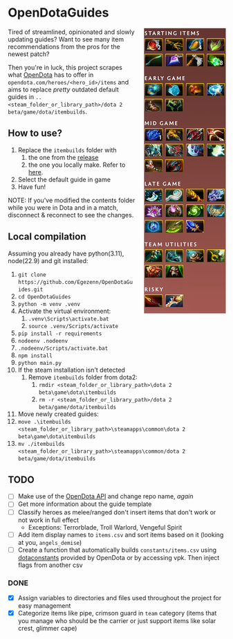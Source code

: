 # OpenDotaGuides

<img alt="Windranger guide" style="padding-left:20px;" align="right" src="assets/image.png">

Tired of streamlined, opinionated and slowly updating guides? Want to see many item recommendations from the pros for the newest patch?

Then you're in luck, this project scrapes what [OpenDota](https://www.opendota.com) has to offer in `opendota.com/heroes/<hero_id>/items` and aims to replace *pretty* outdated default guides in `..<steam_folder_or_library_path>/dota 2 beta/game/dota/itembuilds`.

## How to use?

1. Replace the `itembuilds` folder with
    1. the one from the [release](https://github.com/Egezenn/OpenDotaGuides/releases)
    2. the one you locally make. Refer to [here](#local-compilation).
2. Select the default guide in game
3. Have fun!

NOTE: If you've modified the contents folder while you were in Dota and in a match, disconnect & reconnect to see the changes.

## Local compilation

Assuming you already have python(3.11), node(22.9) and git installed:

1. `git clone https://github.com/Egezenn/OpenDotaGuides.git`
2. `cd OpenDotaGuides`
3. `python -m venv .venv`
4. Activate the virtual environment:
   1. `.venv\Scripts\activate.bat`
   2. `source .venv/Scripts/activate`
5. `pip install -r requirements`
6. `nodeenv .nodeenv`
7. `.nodeenv/Scripts/activate.bat` <ive got no idea how you activate this in linux without the bat and source i assume it probably isnt generating the file in windows>
8. `npm install`
9. `python main.py`
10. If the steam installation isn't detected
    1. Remove `itembuilds` folder from dota2:
        1. `rmdir <steam_folder_or_library_path>\dota 2 beta\game\dota\itembuilds`
        2. `rm -r <steam_folder_or_library_path>/dota 2 beta/game/dota/itembuilds`
11. Move newly created guides:
12. `move .\itembuilds <steam_folder_or_library_path>\steamapps\common\dota 2 beta\game\dota\itembuilds`
13. `mv ./itembuilds <steam_folder_or_library_path>\steamapps\common/dota 2 beta/game/dota/itembuilds`

## TODO

- [ ] Make use of the [OpenDota API](https://docs.opendota.com/) and change repo name, *again*
- [ ] Get more information about the guide template
- [ ] Classify heroes as melee/ranged don't insert items that don't work or not work in full effect
  - Exceptions: Terrorblade, Troll Warlord, Vengeful Spirit
- [ ] Add item display names to `items.csv` and sort items based on it (looking at you, `angels_demise`)
- [ ] Create a function that automatically builds `constants/items.csv` using [dotaconstants](https://github.com/odota/dotaconstants) provided by OpenDota or by accessing vpk. Then inject flags from another csv

### DONE

- [x] Assign variables to directories and files used throughout the project for easy management
- [x] Categorize items like pipe, crimson guard in `team` category (items that you manage who should be the carrier or just support items like solar crest, glimmer cape)
